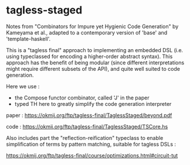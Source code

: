 # tagless-staged

Notes from "Combinators for Impure yet Hygienic Code Generation" by Kameyama et al., adapted to a contemporary version of 'base' and 'template-haskell'.

This is a "tagless final" approach to implementing an embedded DSL (i.e. using typeclassed for encoding a higher-order abstract syntax). This approach has the benefit of being modular (since different interpretations might require different subsets of the API), and quite well suited to code generation.

Here we use :

* the Compose functor combinator, called 'J' in the paper 
* typed TH here to greatly simplify the code generation interpreter

paper : https://okmij.org/ftp/tagless-final/TaglessStaged/beyond.pdf

code : https://okmij.org/ftp/tagless-final/TaglessStaged/TSCore.hs


Also includes part the "reflection-reification" typeclass to enable simplification of terms by pattern matching, suitable for tagless DSLs : 

https://okmij.org/ftp/tagless-final/course/optimizations.html#circuit-tut

